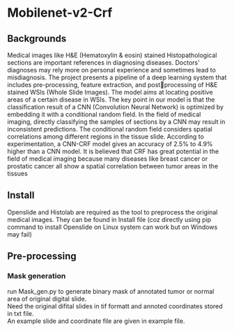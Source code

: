 # Mobilenet-v2-Crf
## Backgrounds
Medical images like H&E (Hematoxylin & eosin) stained Histopathological sections are important references in diagnosing diseases. Doctors' diagnoses may rely more on personal experience and sometimes lead to misdiagnosis. The project presents a pipeline of a deep learning system that includes pre-processing, feature extraction, and postprocessing of H&E stained WSIs (Whole Slide Images). The model aims at locating positive areas of a certain disease in WSIs. The key point in our model is that the classification result of a CNN (Convolution Neural Network) is optimized by embedding it with a conditional random field. In the field of medical imaging, directly classifying the samples of sections by a CNN may result in inconsistent predictions. The conditional random field considers spatial correlations  among different regions in the tissue slide. According to experimentation, a CNN-CRF model gives an accuracy of 2.5% to 4.9% higher than a CNN model. It is believed that CRF has great potential in the field of medical imaging because many diseases like breast cancer or prostatic cancer all show a spatial correlation between tumor areas in the tissues
## Install
Openslide and Histolab are required as the tool to preprocess the original medical images.
They can be found in Install file (coz directly using pip command to install Openslide on Linux system can work but on Windows may fail)
## Pre-processing
### Mask generation
run Mask_gen.py to generate binary mask of annotated tumor or normal area of original digital slide.  
Need the original difital slides in tif formatt and annoted coordinates stored in txt file.  
An example slide and coordinate file are given in example file.  
### 
